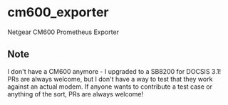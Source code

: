 # cm600_exporter
Netgear CM600 Prometheus Exporter


## Note

I don't have a CM600 anymore - I upgraded to a SB8200 for DOCSIS 3.1! PRs are always welcome, but I don't have a way to test that they work against an actual modem. If anyone wants to contribute a test case or anything of the sort, PRs are always welcome!
